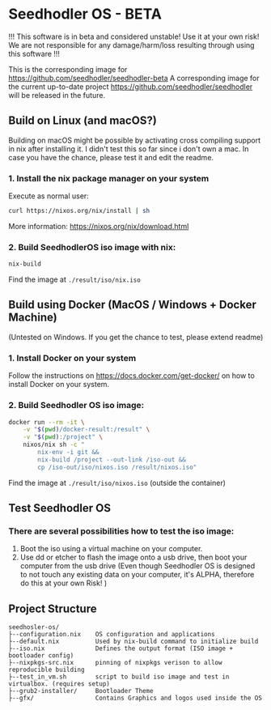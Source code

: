 # Seedhodler OS - BETA
!!! This software is in beta and considered unstable! Use it at your own risk! We are not responsible for any damage/harm/loss resulting through using this software !!!

This is the corresponding image for https://github.com/seedhodler/seedhodler-beta
A corresponding image for the current up-to-date project https://github.com/seedhodler/seedhodler will be released in the future.

## Build on Linux (and macOS?)

Building on macOS might be possible by activating cross compiling support in nix after installing it. I didn't test this so far since i don't own a mac. In case you have the chance, please test it and edit the readme.

### 1. Install the nix package manager on your system
Execute as normal user:
```bash
curl https://nixos.org/nix/install | sh
```
More information: https://nixos.org/nix/download.html

### 2. Build SeedhodlerOS iso image with nix:
```bash
nix-build
```
Find the image at `./result/iso/nix.iso`

## Build using Docker (MacOS / Windows + Docker Machine)
(Untested on Windows. If you get the chance to test, please extend readme)
### 1. Install Docker on your system
Follow the instructions on https://docs.docker.com/get-docker/ on how to install Docker on your system.

### 2. Build Seedhodler OS iso image:
```bash
docker run --rm -it \
    -v "$(pwd)/docker-result:/result" \
    -v "$(pwd):/project" \
    nixos/nix sh -c "
        nix-env -i git && 
        nix-build /project --out-link /iso-out &&
        cp /iso-out/iso/nixos.iso /result/nixos.iso"
```
Find the image at `./result/iso/nixos.iso` (outside the container)



## Test Seedhodler OS
### There are several possibilities how to test the iso image:
1. Boot the iso using a virtual machine on your computer.
2. Use dd or etcher to flash the image onto a usb drive, then boot your computer from the usb drive (Even though Seedhodler OS is designed to not touch any existing data on your computer, it's ALPHA, therefore do this at your own Risk! )

## Project Structure
```
seedhosler-os/
├--configuration.nix    OS configuration and applications
├--default.nix          Used by nix-build command to initialize build
├--iso.nix              Defines the output format (ISO image + bootloader config)
├--nixpkgs-src.nix      pinning of nixpkgs verison to allow reproducible building
├--test_in_vm.sh        script to build iso image and test in virtualbox. (requires setup)
├--grub2-installer/     Bootloader Theme
├--gfx/                 Contains Graphics and logos used inside the OS
```
